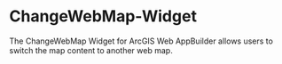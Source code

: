 # ChangeWebMap-Widget
The ChangeWebMap Widget for ArcGIS Web AppBuilder allows users to switch the map content to another web map.
